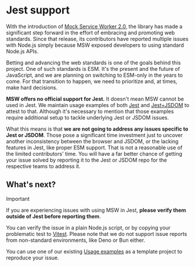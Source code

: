 # Jest support

With the introduction of [Mock Service Worker 2.0](https://mswjs.io/blog/introducing-msw-2.0), the library has made a significant step forward in the effort of embracing and promoting web standards. Since that release, its contributors have reported multiple issues with Node.js simply because MSW exposed developers to using standard Node.js APIs.

Betting and advancing the web standards is one of the goals behind this project. One of such standards is ESM. It's the present and the future of JavaScript, and we are planning on switching to ESM-only in the years to come. For that transition to happen, we need to prioritize and, at times, make hard decisions.

**MSW offers no official support for Jest.** It doesn't mean MSW cannot be used in Jest. We maintain usage examples of both [Jest](https://github.com/mswjs/examples/tree/main/examples/with-jest) and [Jest+JSDOM](https://github.com/mswjs/examples/tree/main/examples/with-jest-jsdom) to attest to that. Although it's necessary to mention that those examples require additional setup to tackle underlying Jest or JSDOM issues.

What this means is that **we are not going to address any issues specific to Jest or JSDOM**. Those pose a significant time investment just to uncover another inconsistency between the browser and JSDOM, or the lacking features in Jest, like proper ESM support. That is not a reasonable use of the limited contributors' time. You will have a far better chance of getting your issue solved by reporting it to the Jest or JSDOM repo for the respective teams to address it.

## What's next?

> [!IMPORTANT]
> If you are experiencing issues with using MSW in Jest, **please verify them outside of Jest before reporting them**.

You can verify the issue in a plain Node.js script, or by copying your problematic test to [Vitest](https://vitest.dev/). Please note that we do not support issue reports from non-standard environments, like Deno or Bun either.

You can use one of our existing [Usage examples](https://github.com/mswjs/examples) as a template project to reproduce your issue.
